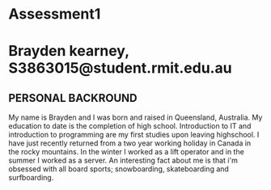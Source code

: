 # Assessment1 


<html>
<body>

<h1>Brayden kearney, S3863015@student.rmit.edu.au
</h1>
<h2>PERSONAL BACKROUND</h2>
<p>My name is Brayden and I was born and raised in Queensland, Australia. My education to date is the completion of high school. Introduction to IT and introduction to programming are my first studies upon leaving highschool. I have just recently returned from a two year working holiday in Canada in the rocky mountains. In the winter I worked as a lift operator and in the summer I worked as a server. An interesting fact about me is that i'm obsessed with all board sports; snowboarding, skateboarding and surfboarding. </p>


</body>
</html>
